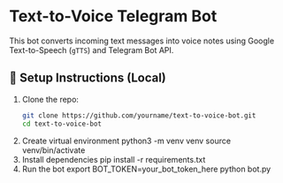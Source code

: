 # Text-to-Voice Telegram Bot

This bot converts incoming text messages into voice notes using Google Text-to-Speech (`gTTS`) and Telegram Bot API.

## 🚀 Setup Instructions (Local)

1. Clone the repo:
   ```bash
   git clone https://github.com/yourname/text-to-voice-bot.git
   cd text-to-voice-bot
2. Create virtual environment
python3 -m venv venv
source venv/bin/activate
3. Install dependencies
pip install -r requirements.txt
4. Run the bot
export BOT_TOKEN=your_bot_token_here
python bot.py
